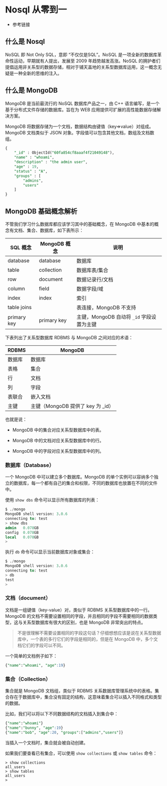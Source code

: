 # Nosql 从零到一

- 参考链接

## 什么是 Nosql

NoSQL 即 Not Only SQL，意即 “不仅仅是SQL”。NoSQL 是一项全新的数据库革命性运动，早期就有人提出，发展至 2009 年趋势越发高涨。NoSQL 的拥护者们提倡运用非关系型的数据存储，相对于铺天盖地的关系型数据库运用，这一概念无疑是一种全新的思维的注入。

## 什么是 MongoDB

MongoDB 是当前最流行的 NoSQL 数据库产品之一，由 C++ 语言编写，是一个基于分布式文件存储的数据库。旨在为 WEB 应用提供可扩展的高性能数据存储解决方案。

MongoDB 将数据存储为一个文档，数据结构由键值（key=>value）对组成。MongoDB 文档类似于 JSON 对象。字段值可以包含其他文档，数组及文档数组。

```sql
{
    "_id" : ObjectId("60fa854cf8aaaf4f21049148"),
    "name" : "whoami",
    "description" : "the admin user",
    "age" : 19,
    "status" : "A",
    "groups" : [
        "admins",
        "users"
    ]
}
```



## MongoDB 基础概念解析

不管我们学习什么数据库都应该学习其中的基础概念，在 MongoDB 中基本的概念有文档、集合、数据库，如下表所示：

| SQL 概念    | MongoDB 概念 | 说明                                      |
| ----------- | ------------ | ----------------------------------------- |
| database    | database     | 数据库                                    |
| table       | collection   | 数据库表/集合                             |
| row         | document     | 数据记录行/文档                           |
| column      | field        | 数据字段/域                               |
| index       | index        | 索引                                      |
| table joins |              | 表连接，MongoDB 不支持                    |
| primary key | primary key  | 主键，MongoDB 自动将 `_id` 字段设置为主键 |

下表列出了关系型数据库 RDBMS 与 MongoDB 之间对应的术语：

| RDBMS  | MongoDB                           |
| ------ | --------------------------------- |
| 数据库 | 数据库                            |
| 表格   | 集合                              |
| 行     | 文档                              |
| 列     | 字段                              |
| 表联合 | 嵌入文档                          |
| 主键   | 主键（MongoDB 提供了 key 为 _id） |

也就是说：

- MongoDB 中的集合对应关系型数据库中的表。

- MongoDB 中的文档对应关系型数据库中的行。
- MongoDB 中的字段对应关系型数据库中的列。



### 数据库（Database）

一个 MongoDB 中可以建立多个数据库。MongoDB 的单个实例可以容纳多个独立的数据库，每一个都有自己的集合和权限，不同的数据库也放置在不同的文件中。

使用 `show dbs` 命令可以显示所有数据库的列表：

```sql
$ ./mongo
MongoDB shell version: 3.0.6
connecting to: test
> show dbs
admin   0.078GB
config  0.078GB
local   0.078GB
>
```

执行 `db` 命令可以显示当前数据库对象或集合：

```sql
$ ./mongo
MongoDB shell version: 3.0.6
connecting to: test
> db
test
>
```

### 文档（document）

文档是一组键值（key-value）对，类似于 RDBMS 关系型数据库中的一行。MongoDB 的文档不需要设置相同的字段，并且相同的字段不需要相同的数据类型，这与关系型数据库有很大的区别，也是 MongoDB 非常突出的特点。

> 不是很理解不需要设置相同的字段这句话？仔细想想应该是说在关系型数据库中，一个表的多行它们的字段是相同的，但是在 MongoDB 中，多个文档它们的字段可以不同。
>
> 

一个简单的文档例子如下：

```sql
{"name":"whoami", "age":19}
```

### 集合（Collection）

集合就是 MongoDB 文档组，类似于 RDBMS 关系数据库管理系统中的表格。集合存在于数据库中，集合没有固定的结构，这意味着集合可以插入不同格式和类型的数据。

比如，我们可以将以下不同数据结构的文档插入到集合中：

```sql
{"name":"whoami"}
{"name":"bunny", "age":19}
{"name":"bob", "age":20, "groups":["admins","users"]}
```

当插入一个文档时，集合就会被自动创建。

如果我们要查看已有集合，可以使用 `show collections` 或 `show tables` 命令：

```
> show collections
all_users
> show tables
all_users
>
```

